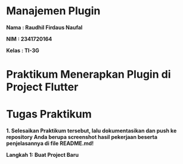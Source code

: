 # Manajemen Plugin

**Nama : Raudhil Firdaus Naufal** 

**NIM : 2341720164**  

**Kelas : TI-3G**

# Praktikum Menerapkan Plugin di Project Flutter

# Tugas Praktikum 

**1. Selesaikan Praktikum tersebut, lalu dokumentasikan dan push ke repository Anda berupa screenshot hasil pekerjaan beserta penjelasannya di file README.md!**

**Langkah 1: Buat Project Baru**

